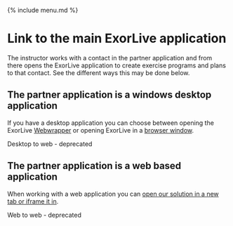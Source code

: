 {% include menu.md %}

# Link to the main ExorLive application

The instructor works with a contact in the partner application and from there opens the ExorLive application to create exercise programs and plans to that contact. See the different ways this may be done below.

## The partner application is a windows desktop application

If you have a desktop application you can choose between opening the ExorLive [Webwrapper](/webwrapper.md) or opening ExorLive in a [browser window](/partner_link_jwt.md).

Desktop to web - deprecated

## The partner application is a web based application

When working with a web application you can [open our solution in a new tab or iframe it in](/partner_link_jwt.md).

Web to web - deprecated 
